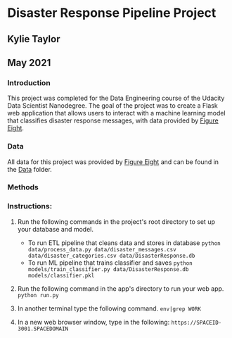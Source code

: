 # Disaster Response Pipeline Project

## Kylie Taylor
## May 2021

### Introduction

This project was completed for the Data Engineering course of the Udacity Data Scientist Nanodegree. The goal of the project was to create a Flask web application that allows users to interact with a machine learning model that classifies disaster response messages, with data provided by [Figure Eight](https://appen.com/).

### Data

All data for this project was provided by [Figure Eight](https://appen.com/) and can be found in the [Data]() folder.

### Methods


### Instructions:
1. Run the following commands in the project's root directory to set up your database and model.

    - To run ETL pipeline that cleans data and stores in database
        `python data/process_data.py data/disaster_messages.csv data/disaster_categories.csv data/DisasterResponse.db`
    - To run ML pipeline that trains classifier and saves
        `python models/train_classifier.py data/DisasterResponse.db models/classifier.pkl`

2. Run the following command in the app's directory to run your web app.
    `python run.py`
    
3. In another terminal type the following command.
    `env|grep WORK `
    
4. In a new web browser window, type in the following:
    `https://SPACEID-3001.SPACEDOMAIN`



